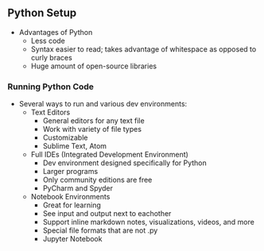 ## Python Setup
* Advantages of Python
    - Less code
    - Syntax easier to read; takes advantage of whitespace as opposed to curly braces
    - Huge amount of open-source libraries

### Running Python Code
* Several ways to run and various dev environments:
    - Text Editors
        - General editors for any text file
        - Work with variety of file types
        - Customizable
        - Sublime Text, Atom
    - Full IDEs (Integrated Development Environment)
        - Dev environment designed specifically for Python
        - Larger programs
        - Only community editions are free
        - PyCharm and Spyder
    - Notebook Environments
        - Great for learning
        - See input and output next to eachother
        - Support inline markdown notes, visualizations, videos, and more
        - Special file formats that are not .py
        - Jupyter Notebook
